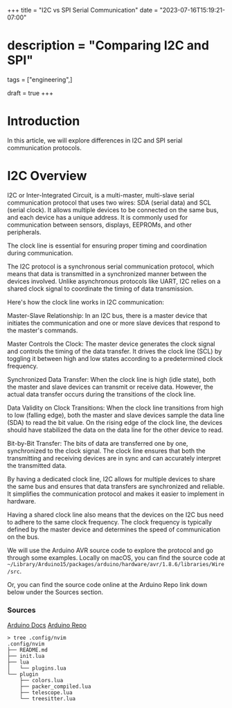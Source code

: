 +++
title = "I2C vs SPI Serial Communication" 
date = "2023-07-16T15:19:21-07:00"
# description = "Comparing I2C and SPI"

tags = ["engineering",]

draft = true
+++

# Introduction

In this article, we will explore differences in I2C and SPI serial communication protocols.


# I2C Overview

I2C or Inter-Integrated Circuit, is a multi-master, multi-slave serial communication protocol that uses two wires: SDA (serial data) and SCL (serial clock). It allows multiple devices to be connected on the same bus, and each device has a unique address. It is commonly used for communication between sensors, displays, EEPROMs, and other peripherals.

The clock line is essential for ensuring proper timing and coordination during communication.

The I2C protocol is a synchronous serial communication protocol, which means that data is transmitted in a synchronized manner between the devices involved. Unlike asynchronous protocols like UART, I2C relies on a shared clock signal to coordinate the timing of data transmission.

Here's how the clock line works in I2C communication:

Master-Slave Relationship: In an I2C bus, there is a master device that initiates the communication and one or more slave devices that respond to the master's commands.

Master Controls the Clock: The master device generates the clock signal and controls the timing of the data transfer. It drives the clock line (SCL) by toggling it between high and low states according to a predetermined clock frequency.

Synchronized Data Transfer: When the clock line is high (idle state), both the master and slave devices can transmit or receive data. However, the actual data transfer occurs during the transitions of the clock line.

Data Validity on Clock Transitions: When the clock line transitions from high to low (falling edge), both the master and slave devices sample the data line (SDA) to read the bit value. On the rising edge of the clock line, the devices should have stabilized the data on the data line for the other device to read.

Bit-by-Bit Transfer: The bits of data are transferred one by one, synchronized to the clock signal. The clock line ensures that both the transmitting and receiving devices are in sync and can accurately interpret the transmitted data.

By having a dedicated clock line, I2C allows for multiple devices to share the same bus and ensures that data transfers are synchronized and reliable. It simplifies the communication protocol and makes it easier to implement in hardware.

Having a shared clock line also means that the devices on the I2C bus need to adhere to the same clock frequency. The clock frequency is typically defined by the master device and determines the speed of communication on the bus.

We will use the Arduino AVR source code to explore the protocol and go through some examples. Locally on macOS, you can find the source code at `~/Library/Arduino15/packages/arduino/hardware/avr/1.8.6/libraries/Wire/src`. 

Or, you can find the source code online at the Arduino Repo link down below under the Sources section.


### Sources

[Arduino Docs](https://docs.arduino.cc/learn/communication/wire)
[Arduino Repo](https://github.com/arduino/ArduinoCore-avr/tree/master/libraries/Wire/src)


```
> tree .config/nvim 
.config/nvim
├── README.md
├── init.lua
├── lua
│   └── plugins.lua
└── plugin
    ├── colors.lua
    ├── packer_compiled.lua
    ├── telescope.lua
    └── treesitter.lua
```
